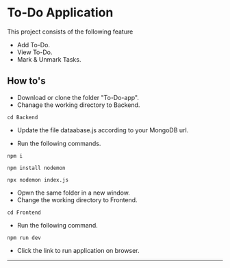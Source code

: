 # To-Do Application

This project consists of the following feature

- Add To-Do.
- View To-Do.
- Mark & Unmark Tasks.

## How to's

- Download or clone the folder "To-Do-app".
- Chanage the working directory to Backend.

```
cd Backend
```

- Update the file dataabase.js according to your MongoDB url.

- Run the following commands.

```
npm i
```

```
npm install nodemon
```

```
npx nodemon index.js
```

- Opwn the same folder in a new window.
- Change the working directory to Frontend.

```
cd Frontend
```

- Run the following command.

```
npm run dev
```

- Click the link to run application on browser.

---
